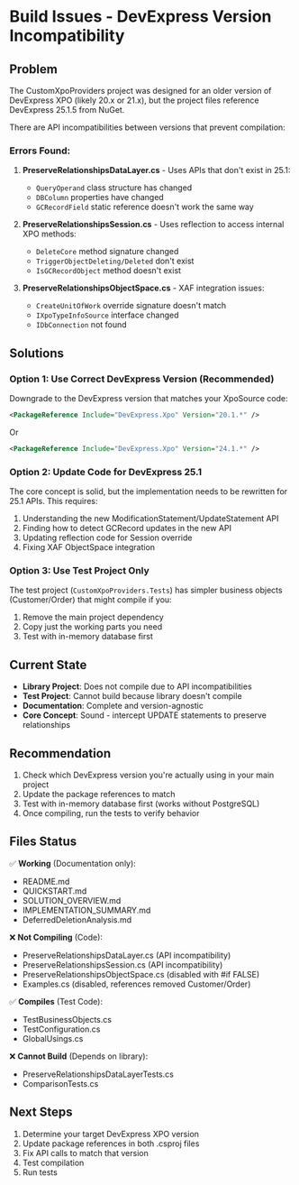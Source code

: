 # Build Issues - DevExpress Version Incompatibility

## Problem

The CustomXpoProviders project was designed for an older version of DevExpress XPO (likely 20.x or 21.x), but the project files reference DevExpress 25.1.5 from NuGet.

There are API incompatibilities between versions that prevent compilation:

### Errors Found:

1. **PreserveRelationshipsDataLayer.cs** - Uses APIs that don't exist in 25.1:
   - `QueryOperand` class structure has changed
   - `DBColumn` properties have changed
   - `GCRecordField` static reference doesn't work the same way

2. **PreserveRelationshipsSession.cs** - Uses reflection to access internal XPO methods:
   - `DeleteCore` method signature changed
   - `TriggerObjectDeleting/Deleted` don't exist
   - `IsGCRecordObject` method doesn't exist

3. **PreserveRelationshipsObjectSpace.cs** - XAF integration issues:
   - `CreateUnitOfWork` override signature doesn't match
   - `IXpoTypeInfoSource` interface changed
   - `IDbConnection` not found

## Solutions

### Option 1: Use Correct DevExpress Version (Recommended)

Downgrade to the DevExpress version that matches your XpoSource code:

```xml
<PackageReference Include="DevExpress.Xpo" Version="20.1.*" />
```

Or

```xml
<PackageReference Include="DevExpress.Xpo" Version="24.1.*" />
```

###  Option 2: Update Code for DevExpress 25.1

The core concept is solid, but the implementation needs to be rewritten for 25.1 APIs. This requires:

1. Understanding the new ModificationStatement/UpdateStatement API
2. Finding how to detect GCRecord updates in the new API
3. Updating reflection code for Session override
4. Fixing XAF ObjectSpace integration

### Option 3: Use Test Project Only

The test project (`CustomXpoProviders.Tests`) has simpler business objects (Customer/Order) that might compile if you:

1. Remove the main project dependency
2. Copy just the working parts you need
3. Test with in-memory database first

## Current State

- **Library Project**: Does not compile due to API incompatibilities
- **Test Project**: Cannot build because library doesn't compile
- **Documentation**: Complete and version-agnostic
- **Core Concept**: Sound - intercept UPDATE statements to preserve relationships

## Recommendation

1. Check which DevExpress version you're actually using in your main project
2. Update the package references to match
3. Test with in-memory database first (works without PostgreSQL)
4. Once compiling, run the tests to verify behavior

## Files Status

✅ **Working** (Documentation only):
- README.md
- QUICKSTART.md  
- SOLUTION_OVERVIEW.md
- IMPLEMENTATION_SUMMARY.md
- DeferredDeletionAnalysis.md

❌ **Not Compiling** (Code):
- PreserveRelationshipsDataLayer.cs (API incompatibility)
- PreserveRelationshipsSession.cs (API incompatibility)
- PreserveRelationshipsObjectSpace.cs (disabled with #if FALSE)
- Examples.cs (disabled, references removed Customer/Order)

✅ **Compiles** (Test Code):
- TestBusinessObjects.cs
- TestConfiguration.cs
- GlobalUsings.cs

❌ **Cannot Build** (Depends on library):
- PreserveRelationshipsDataLayerTests.cs
- ComparisonTests.cs

## Next Steps

1. Determine your target DevExpress XPO version
2. Update package references in both .csproj files
3. Fix API calls to match that version
4. Test compilation
5. Run tests

